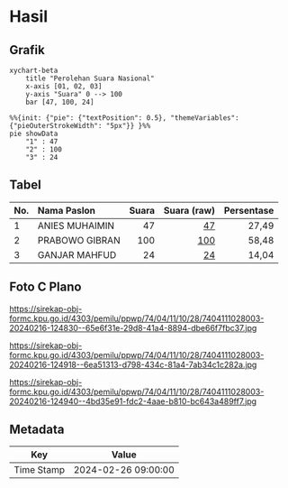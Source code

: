 # Hasil

## Grafik

```mermaid
xychart-beta
    title "Perolehan Suara Nasional"
    x-axis [01, 02, 03]
    y-axis "Suara" 0 --> 100
    bar [47, 100, 24]
```

```mermaid
%%{init: {"pie": {"textPosition": 0.5}, "themeVariables": {"pieOuterStrokeWidth": "5px"}} }%%
pie showData
    "1" : 47
    "2" : 100
    "3" : 24
```

## Tabel

| No. | Nama Paslon    | Suara | Suara (raw) | Persentase |
|:--- |:-------------- | -----:| -----------:| ----------:|
| 1   | ANIES MUHAIMIN | 47    | [47][p-1]   | 27,49      |
| 2   | PRABOWO GIBRAN | 100   | [100][p-2]  | 58,48      |
| 3   | GANJAR MAHFUD  | 24    | [24][p-3]   | 14,04      |


[p-1]: https://github.com/gigit-pemilu/pemilu-2024/blob/main/pilpres/hitung-suara/sub/74-sulawesi-tenggara/sub/04-buton/sub/11-pasarwajo/sub/1028-saragi/sub/003-tps/sub/paslon-1.txt
[p-2]: https://github.com/gigit-pemilu/pemilu-2024/blob/main/pilpres/hitung-suara/sub/74-sulawesi-tenggara/sub/04-buton/sub/11-pasarwajo/sub/1028-saragi/sub/003-tps/sub/paslon-2.txt
[p-3]: https://github.com/gigit-pemilu/pemilu-2024/blob/main/pilpres/hitung-suara/sub/74-sulawesi-tenggara/sub/04-buton/sub/11-pasarwajo/sub/1028-saragi/sub/003-tps/sub/paslon-3.txt

## Foto C Plano

https://sirekap-obj-formc.kpu.go.id/4303/pemilu/ppwp/74/04/11/10/28/7404111028003-20240216-124830--65e6f31e-29d8-41a4-8894-dbe66f7fbc37.jpg

https://sirekap-obj-formc.kpu.go.id/4303/pemilu/ppwp/74/04/11/10/28/7404111028003-20240216-124918--6ea51313-d798-434c-81a4-7ab34c1c282a.jpg

https://sirekap-obj-formc.kpu.go.id/4303/pemilu/ppwp/74/04/11/10/28/7404111028003-20240216-124940--4bd35e91-fdc2-4aae-b810-bc643a489ff7.jpg


## Metadata

| Key        | Value               |
| ---------- | ------------------- |
| Time Stamp | 2024-02-26 09:00:00 |



